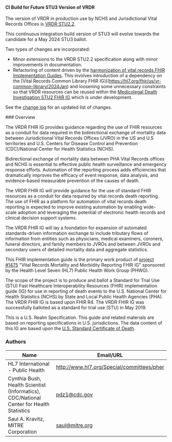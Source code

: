 <div class="note-to-balloters" markdown="1">

####  CI Build for Future STU3 Version of VRDR

The version of VRDR in production use by NCHS and Jurisdictional Vital Records Offices is [VRDR STU2.2](https://hl7.org/fhir/us/vrdr/STU2.2/).

This continuous integration build version of STU3 will evolve towards the candidate for a May 2024 STU3 ballot.

Two types of changes are incorporated:

* Minor extensions to the VRDR STU2.2 specification along with minor improvements in documentation.
* Refactoring of content driven by the [harmonization of vital records FHIR Implementation Guides](https://hl7.org/fhir/us/vr-common-library/2024Jan/vr_ig_harmonization.html).  This involves introduction of a dependency on the [Vital Records Common Library FHIR IG]((https://hl7.org/fhir/us/vr-common-library/2024Jan) and loosening some unnecessary constraints so that VRDR resources can be reused within the [Medicolegal Death Investigation STU2 FHIR IG](https://build.fhir.org/ig/HL7/fhir-mdi-ig/) which is under development.

See the [change log](change_log.html) for an updated list of changes.
  
</div><!-- note-to-balloters -->
### Overview

The VRDR FHIR IG provides guidance regarding the use of FHIR resources as a conduit for data required in the bidirectional exchange of mortality data between Jurisdictional Vital Records Offices (JVRO) in the US and U.S territories  and U.S. Centers for Disease Control and Prevention (CDC)/National Center for Health Statistics (NCHS).

Bidirectional exchange of mortality data between PHA Vital Records offices and NCHS is essential to effective public health surveillance and emergency response efforts. Automation of the reporting process adds efficiencies that dramatically improves the efficacy of event response, data analysis, and evidence-based measurable prevention of the causes of death.

The VRDR FHIR IG will provide guidance for the use of standard FHIR resources as a conduit for data required by vital records death reporting. The use of FHIR as a platform for automation of vital records death reporting is expected to improve existing automation by enabling wide-scale adoption and leveraging the potential of electronic health records and clinical decision support systems.

The VRDR FHIR IG will lay a foundation for expansion of automated standards-driven information exchange to include tributary flows of information from entities such as physicians, medical examiners, coroners, funeral directors, and family members to JVROs and between JVROs and secondary users of detailed mortality data and aggregate statistics.

This FHIR implementation guide is the primary work product of [project #1475](https://bit.ly/34DRIoA) "Vital Records Mortality and Morbidity Reporting FHIR IG" sponsored by the Health Level Seven (HL7) Public Health Work Group (PHWG).

The scope of the project is to produce and ballot a Standard for Trial Use (STU) Fast Healthcare Interoperability Resources (FHIR) implementation guide (IG) for use in reporting of death events to the U.S. National Center for Health Statistics (NCHS) by State and Local Public Health Agencies (PHA). The VRDR FHIR IG is based upon FHIR R4. The VRDR FHIR IG was successfully balloted as a standard for trial use (STU) in May 2019.

This is a U.S. Realm Specification. This guide and related materials are based on reporting specifications in U.S. jurisdictions. The data content of this IG are based upon the [U.S. Standard Certificate of Death](https://www.cdc.gov/nchs/data/dvs/DEATH11-03final-ACC.pdf).



### Authors

<table>
<thead>
<tr>
<th>Name</th>
<th>Email/URL</th>
</tr>
</thead>
<tbody>
<tr>
<td>HL7 International - Public Health</td>
<td><a href="http://www.hl7.org/Special/committees/pher" target="_new">http://www.hl7.org/Special/committees/pher</a></td>
</tr>
<tr>
<td>Cynthia Bush, Health Scientist (Informatics), CDC/National Center for Health Statistics</td>
<td><a href="mailto:pdz1@cdc.gov">pdz1@cdc.gov</a></td>
</tr>
<tr>
<td>Saul A. Kravitz, MITRE Corporation</td>
<td><a href="mailto:saul@mitre.org">saul@mitre.org</a></td>
</tr>
</tbody>
</table>
